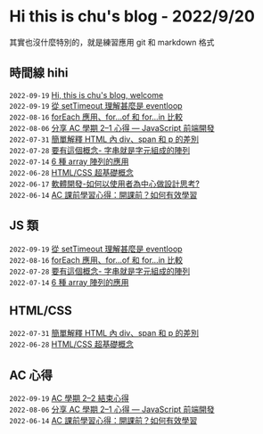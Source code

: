 # Hi this is chu's blog - 2022/9/20

其實也沒什麼特別的，就是練習應用 git 和 markdown 格式

## 時間線 hihi

`2022-09-19` [Hi, this is chu's blog, welcome](https://github.com/chuchushooes/blog2.0/issues/1)  
`2022-09-19` [從 setTimeout 理解甚麼是 eventloop](https://github.com/chuchushooes/blog/issues/9)  
`2022-08-16` [forEach 應用、for…of 和 for…in 比較](https://github.com/chuchushooes/blog/issues/8)  
`2022-08-06` [分享 AC 學期 2–1 心得 — JavaScript 前端開發](https://github.com/chuchushooes/blog/issues/7)  
`2022-07-31` [簡單解釋 HTML 內 div、span 和 p 的差別](https://github.com/chuchushooes/blog/issues/6)  
`2022-07-28` [要有這個概念- 字串就是字元組成的陣列](https://github.com/chuchushooes/blog/issues/5)  
`2022-07-14` [6 種 array 陣列的應用](https://github.com/chuchushooes/blog/issues/4)  
`2022-06-28` [HTML/CSS 超基礎概念](https://github.com/chuchushooes/blog/issues/3)  
`2022-06-17` [軟體開發-如何以使用者為中心做設計思考?](https://github.com/chuchushooes/blog/issues/2)  
`2022-06-14` [AC 課前學習心得：開課前？如何有效學習](https://github.com/chuchushooes/blog/issues/1)

## JS 類

`2022-09-19` [從 setTimeout 理解甚麼是 eventloop](https://github.com/chuchushooes/blog/issues/9)  
`2022-08-16` [forEach 應用、for…of 和 for…in 比較](https://github.com/chuchushooes/blog/issues/8)  
`2022-07-28` [要有這個概念- 字串就是字元組成的陣列](https://github.com/chuchushooes/blog/issues/5)  
`2022-07-14` [6 種 array 陣列的應用](https://github.com/chuchushooes/blog/issues/4)

## HTML/CSS

`2022-07-31` [簡單解釋 HTML 內 div、span 和 p 的差別](https://github.com/chuchushooes/blog/issues/6)  
`2022-06-28` [HTML/CSS 超基礎概念](https://github.com/chuchushooes/blog/issues/3)

## AC 心得

`2022-09-19` [AC 學期 2–2 結束心得](https://github.com/chuchushooes/blog/issues/10)  
`2022-08-06` [分享 AC 學期 2–1 心得 — JavaScript 前端開發](https://github.com/chuchushooes/blog/issues/7)  
`2022-06-14` [AC 課前學習心得：開課前？如何有效學習](https://github.com/chuchushooes/blog/issues/1)
